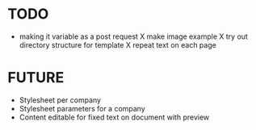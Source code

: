 # TODO
- making it variable as a post request
X make image example
X try out directory structure for template
X repeat text on each page

# FUTURE
- Stylesheet per company
- Stylesheet parameters for a company
- Content editable for fixed text on document with preview